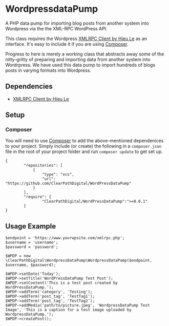 WordpressdataPump
=================

A PHP data pump for importing blog posts from another system into Wordpress via the the XML-RPC WordPress API.

This class requires the Wordpress [XMLRPC Client by Hieu Le](https://github.com/letrunghieu/wordpress-xmlrpc-client) as an interface.  It's easy to include it if you are using [Composer](https://getcomposer.org/).

Progress to here is merely a working class that abstracts away some of the nitty-gritty of preparing and importing data from another system into Wordrpress.  We have used this data pump to import hundreds of blogs posts in varying formats into Wordpress.

## Dependencies
* [XMLRPC Client by Hieu Le](https://github.com/letrunghieu/wordpress-xmlrpc-client)

## Setup
### Composer
You will need to use [Composer](https://getcomposer.org/) to add the above-mentioned dependenices to your project.  Simply include (or create) the following in a `composer.json` file in the root of your project folder and run `composer update` to get set up.

	{
			"repositories": [
				{
					"type": "vcs",
					"url": "https://github.com/ClearPathDigital/WordPressDataPump"
				}
			],
			"require": {
					"ClearPathDigital/WordPressDataPump":">=0.0.1"
			}
	}

## Usage Example

	$endpoint = 'https://www.yourwpsite.com/xmlrpc.php';
	$username = 'username';
	$password = 'password';

	$WPDP = new \ClearPathDigital\WordpressDataPump\WordpressDataPump($endpoint, $username, $password);

	$WPDP->setDate('Today');
	$WPDP->setTitle('WordPressDataPump Test Post');
	$WPDP->setContent('This is a test post created by WordPressDataPump.');
	$WPDP->addTerm('category', 'Testing');
	$WPDP->addTerm('post_tag', 'TestTag1');
	$WPDP->addTerm('post_tag', 'TestTag2');
	$WPDP->addMedia('path/to/picture.jpeg', 'WordpressDataPump Test Image', 'This is a caption for a test image uploaded by WordpressDataPump.');
	$WPDP->createPost();
